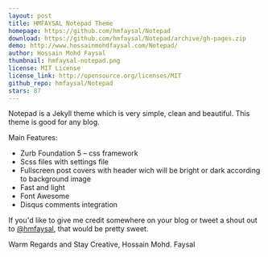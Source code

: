 ```yaml
---
layout: post
title: HMFAYSAL Notepad Theme
homepage: https://github.com/hmfaysal/Notepad
download: https://github.com/hmfaysal/Notepad/archive/gh-pages.zip
demo: http://www.hossainmohdfaysal.com/Notepad/
author: Hossain Mohd Faysal
thumbnail: hmfaysal-notepad.png
license: MIT License
license_link: http://opensource.org/licenses/MIT
github_repo: hmfaysal/Notepad
stars: 87
---
```


Notepad is a Jekyll theme which is very simple, clean and beautiful.
This theme is good for any blog.

Main Features:

* Zurb Foundation 5 – css framework
* Scss files with settings file
* Fullscreen post covers with header wich will be bright or dark
  according to background image
* Fast and light
* Font Awesome
* Disqus comments integration

If you'd like to give me credit somewhere on your blog or tweet a shout
out to [@hmfaysal](https://twitter.com/hmfaysal), that would be pretty
sweet.

Warm Regards and Stay Creative,
Hossain Mohd. Faysal
